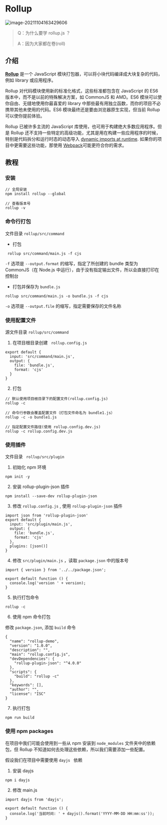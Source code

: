 # Rollup



![image-20211104163429606](C:\Users\welson\AppData\Roaming\Typora\typora-user-images\image-20211104163429606.png)

> Q：为什么要学 rollup.js ？
>
> A：因为大家都在卷(roll)

## 介绍

 [**Rollup**](https://www.rollupjs.com/)  是一个 JavaScript 模块打包器，可以将小块代码编译成大块复杂的代码，例如 library 或应用程序。

Rollup 对代码模块使用新的标准化格式，这些标准都包含在 JavaScript 的 ES6 版本中，而不是以前的特殊解决方案，如 CommonJS 和 AMD。ES6 模块可以使你自由、无缝地使用你最喜爱的 library 中那些最有用独立函数，而你的项目不必携带其他未使用的代码。ES6 模块最终还是要由浏览器原生实现，但当前 Rollup 可以使你提前体验。

Rollup 已被许多主流的 JavaScript 库使用，也可用于构建绝大多数应用程序。但是 Rollup 还不支持一些特定的高级功能，尤其是用在构建一些应用程序的时候，特别是代码拆分和运行时态的动态导入 [dynamic imports at runtime](https://github.com/tc39/proposal-dynamic-import). 如果你的项目中更需要这些功能，那使用 [Webpack](https://webpack.js.org/)可能更符合你的需求。

## 教程

### 安装

```
// 全局安装
npm install rollup --global

// 查看版本号
rollup -v
```

### 命令行打包

文件目录  ` rollup/src/command ` 

- 打包

```
 rollup src/command/main.js -f cjs
```

`-f` 选项是 `--output.format` 的缩写，指定了所创建的 bundle 类型为 CommonJS（在 Node.js 中运行），由于没有指定输出文件，所以会直接打印在控制台

- 打包并保存为 ` bundle.js `

```
rollup src/command/main.js -o bundle.js -f cjs
```

`-o` 选项是 `--output.file` 的缩写，指定需要保存的文件名称

### 使用配置文件

源文件目录  ` rollup/src/command ` 

1. 在项目根目录创建 ` rollup.config.js`

```
export default {
  input: 'src/command/main.js',
  output: {
    file: 'bundle.js',
    format: 'cjs'
  }
}
```

2. 打包

```
// 默认使用项目根目录下的配置文件(rollup.config.js) 
rollup -c

// 命令行参数会覆盖配置文件（打包文件命名为 bundle1.js）
rollup -c -o bundle1.js

// 指定配置文件路径(使用 rollup.config.dev.js)
rollup -c rollup.config.dev.js
```

### 使用插件

文件目录  ` rollup/src/plugin`

1.  初始化 npm 环境

```
npm init -y
```

2. 安装 rollup-plugin-json 插件

```
npm install --save-dev rollup-plugin-json
```

3. 修改  `rollup.config.js` , 使用 `rollup-plugin-json` 插件

```
import json from 'rollup-plugin-json'
export default {
  input: 'src/plugin/main.js',
  output: {
    file: 'bundle.js',
    format: 'cjs'
  },
  plugins: [json()]
}
```

4. 修改 `src/plugin/main.js` ，读取 `package.json` 中的版本号

```
import { version } from '../../package.json';

export default function () {
  console.log('version ' + version);
}
```

5. 执行打包命令

```
rollup -c
```

6. 使用 npm 命令打包

修改 ` package.json `, 添加 `build` 命令

```
{
  "name": "rollup-demo",
  "version": "1.0.0",
  "description": "",
  "main": "rollup.config.js",
  "devDependencies": {
    "rollup-plugin-json": "^4.0.0"
  },
  "scripts": {
    "build": "rollup -c"
  },
  "keywords": [],
  "author": "",
  "license": "ISC"
}
```

7. 执行打包

```
npm run build
```

### 使用 npm packages

在项目中我们可能会使用到一些从 npm 安装到 `node_modules` 文件夹中的依赖包，但 Rollup 不知道如何去处理这些依赖，所以我们需要添加一些配置。

假设我们在项目中需要使用  `dayjs ` 依赖

1. 安装 dayjs 

```
npm i dayjs
```

2. 修改 main.js 

```
import dayjs from 'dayjs';

export default function () {
  console.log('当前时间: ' + dayjs().format('YYYY-MM-DD HH:mm:ss'));
}
```





